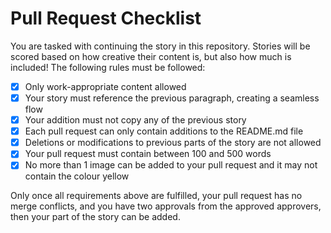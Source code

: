 # Pull Request Checklist

You are tasked with continuing the story in this repository. Stories will be scored based on how creative their content is, but also how much is included! The following rules must be followed:

- [X] Only work-appropriate content allowed
- [X] Your story must reference the previous paragraph, creating a seamless flow
- [X] Your addition must not copy any of the previous story
- [X] Each pull request can only contain additions to the README.md file
- [X] Deletions or modifications to previous parts of the story are not allowed
- [X] Your pull request must contain between 100 and 500 words
- [X] No more than 1 image can be added to your pull request and it may not contain the colour yellow

Only once all requirements above are fulfilled, your pull request has no merge conflicts, and you have two approvals from the approved approvers, then your part of the story can be added.

